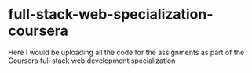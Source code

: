 # full-stack-web-specialization-coursera

Here I would be uploading all the code for the assignments as part of the Coursera full stack web development specialization
